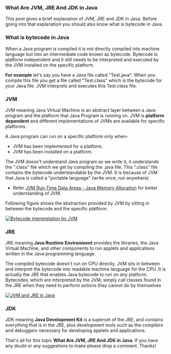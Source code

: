 ### What Are JVM, JRE And JDK in Java

This post gives a brief explanation of JVM, JRE and JDK in Java. Before going into that explanation you should also know what is bytecode in Java.

### What is bytecode in Java

When a Java program is compiled it is not directly compiled into machine language but into an intermediate code known as bytecode. Bytecode is platform independent and it still needs to be interpreted and executed by the JVM installed on the specific platform.

**For example** let's say you have a Java file called "Test.java". When you compile this file you get a file called "Test.class" which is the bytecode for your Java file. JVM interprets and executes this Test.class file.

### JVM

JVM meaning Java Virtual Machine is an abstract layer between a Java program and the platform that Java Program is running on. JVM is **platform dependent** and different implementations of JVMs are available for specific platforms.

A Java program can run on a specific platform only when-

- JVM has been implemented for a platform.
- JVM has been installed on a platform.

The JVM doesn't understand Java program as we write it, it understands the ".class" file which we get by compiling the .java file. This ".class" file contains the bytecode understandable by the JVM. It is because of JVM that Java is called a "portable language" (write once, run anywhere)

- Refer [JVM Run-Time Data Areas - Java Memory Allocation](https://www.netjstech.com/2017/10/jvm-run-time-data-areas-java-memory-allocation.html) for better understanding of JVM.

Following figure shows the abstraction provided by JVM by sitting in between the bytecode and the specific platform.

[![Bytecode interpretation by JVM](https://kingcall.oss-cn-hangzhou.aliyuncs.com/blog/img/2020/12/03/18:54:27-JVM%252Babstraction.png)](https://4.bp.blogspot.com/-OSh8xx7-LBQ/XBnUqYc2wyI/AAAAAAAABD4/ZgBzwAIqJTk4x9Wo5oFXzqZVGX5Z7ty5ACLcBGAs/s1600/JVM%2Babstraction.png)

### JRE

JRE meaning **Java Runtime Environment** provides the libraries, the Java Virtual Machine, and other components to run applets and applications written in the Java programming language.

The compiled bytecode doesn't run on CPU directly, JVM sits in between and interpret the bytecode into readable machine language for the CPU. It is actually the JRE that enables Java bytecode to run on any platform. Bytecodes, which are interpreted by the JVM, simply call classes found in the JRE when they need to perform actions they cannot do by themselves

[![JVM and JRE in Java](https://kingcall.oss-cn-hangzhou.aliyuncs.com/blog/img/2020/12/03/18:54:27-JVM%252Band%252BJRE%252Bin%252BJava.png)](https://3.bp.blogspot.com/-OipDX9FCjS0/XBnXjp1zGpI/AAAAAAAABEQ/KvgafCl0ev01QjvUCqMzJ7vPGQBLTR4lgCLcBGAs/s1600/JVM%2Band%2BJRE%2Bin%2BJava.png)

### JDK

JDK meaning **Java Development Kit** is a superset of the JRE, and contains everything that is in the JRE, plus development tools such as the compilers and debuggers necessary for developing applets and applications.

That's all for this topic **What Are JVM, JRE And JDK in Java**. If you have any doubt or any suggestions to make please drop a comment. Thanks!

